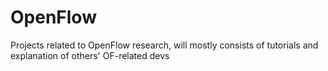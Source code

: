 OpenFlow
========

Projects related to OpenFlow research, will mostly consists of tutorials and explanation of others' OF-related devs
